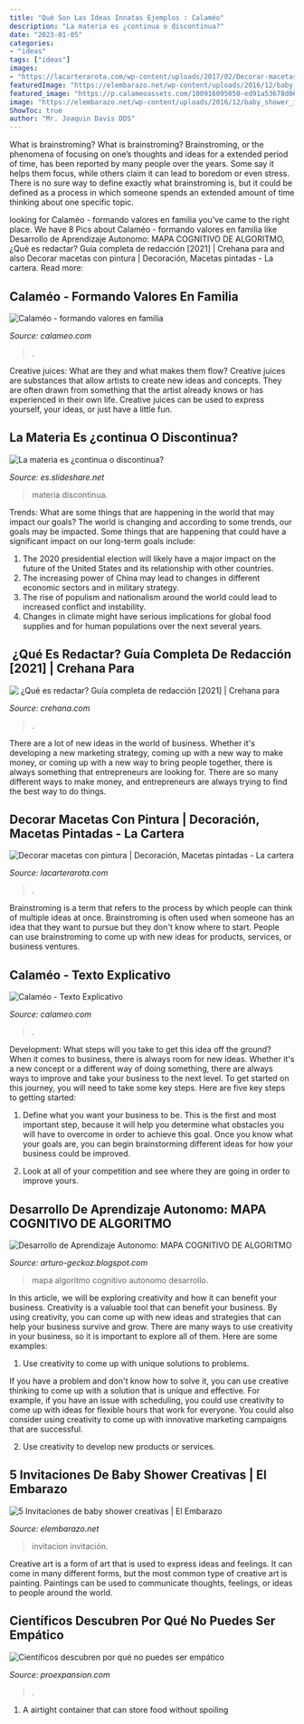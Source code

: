 ```yaml
---
title: "Qué Son Las Ideas Innatas Ejemplos : Calaméo"
description: "La materia es ¿continua o discontinua?"
date: "2023-01-05"
categories:
- "ideas"
tags: ["ideas"]
images:
- "https://lacarterarota.com/wp-content/uploads/2017/02/Decorar-macetas-14-e1486032871714.jpg"
featuredImage: "https://elembarazo.net/wp-content/uploads/2016/12/baby_shower_idea_invitacion_niña.jpg"
featured_image: "https://p.calameoassets.com/100916095050-ed91a53678d063640631e82b03b7e700/p1.jpg"
image: "https://elembarazo.net/wp-content/uploads/2016/12/baby_shower_idea_invitacion_niña.jpg"
ShowToc: true
author: "Mr. Joaquin Davis DDS"
---
```



What is brainstroming?
What is brainstroming? Brainstroming, or the phenomena of focusing on one’s thoughts and ideas for a extended period of time, has been reported by many people over the years. Some say it helps them focus, while others claim it can lead to boredom or even stress. There is no sure way to define exactly what brainstroming is, but it could be defined as a process in which someone spends an extended amount of time thinking about one specific topic.

	

		
looking for Calaméo - formando valores en familia you've came to the right place. We have 8 Pics about Calaméo - formando valores en familia like Desarrollo de Aprendizaje Autonomo: MAPA COGNITIVO DE ALGORITMO, ️ ¿Qué es redactar? Guía completa de redacción [2021] | Crehana para and also Decorar macetas con pintura | Decoración, Macetas pintadas - La cartera. Read more:
		
    
## Calaméo - Formando Valores En Familia

<img loading=lazy src="https://p.calameoassets.com/100916095050-ed91a53678d063640631e82b03b7e700/p1.jpg" onerror="this.onerror=null;this.src='https://tse2.mm.bing.net/th?id=OIP.8hKYSDFCJfZP1NezCdznywHaFj&amp;pid=15.1';" alt="Calaméo - formando valores en familia">

_Source: calameo.com_

>. 

	

Creative juices: What are they and what makes them flow?
Creative juices are substances that allow artists to create new ideas and concepts. They are often drawn from something that the artist already knows or has experienced in their own life. Creative juices can be used to express yourself, your ideas, or just have a little fun.

    
## La Materia Es ¿continua O Discontinua?

<img loading=lazy src="https://image.slidesharecdn.com/lamateriaescontinuaodiscontinua-120604204343-phpapp01/95/la-materia-es-continua-o-discontinua-3-728.jpg?cb=1338842759" onerror="this.onerror=null;this.src='https://tse3.mm.bing.net/th?id=OIP.OpAJyre6Nod5-EhK2uiqkgHaFj&amp;pid=15.1';" alt="La materia es ¿continua o discontinua?">

_Source: es.slideshare.net_

>materia discontinua. 

	

Trends: What are some things that are happening in the world that may impact our goals?
The world is changing and according to some trends, our goals may be impacted. Some things that are happening that could have a significant impact on our long-term goals include:
1. The 2020 presidential election will likely have a major impact on the future of the United States and its relationship with other countries.
2. The increasing power of China may lead to changes in different economic sectors and in military strategy.
3. The rise of populism and nationalism around the world could lead to increased conflict and instability.
4. Changes in climate might have serious implications for global food supplies and for human populations over the next several years.

    
## ️ ¿Qué Es Redactar? Guía Completa De Redacción [2021] | Crehana Para

<img loading=lazy src="https://crehana-blog.imgix.net/media/filer_public/c7/78/c778b4fa-9302-4a81-b90f-273dedae865a/redaccion-juridica.jpg?auto=format&amp;q=50" onerror="this.onerror=null;this.src='https://tse4.mm.bing.net/th?id=OIP.PSXSP8yS9Fo9UTHkG0x_GAHaEK&amp;pid=15.1';" alt="️ ¿Qué es redactar? Guía completa de redacción [2021] | Crehana para">

_Source: crehana.com_

>. 

	

There are a lot of new ideas in the world of business. Whether it's developing a new marketing strategy, coming up with a new way to make money, or coming up with a new way to bring people together, there is always something that entrepreneurs are looking for. There are so many different ways to make money, and entrepreneurs are always trying to find the best way to do things.

    
## Decorar Macetas Con Pintura | Decoración, Macetas Pintadas - La Cartera

<img loading=lazy src="https://lacarterarota.com/wp-content/uploads/2017/02/Decorar-macetas-14-e1486032871714.jpg" onerror="this.onerror=null;this.src='https://tse2.mm.bing.net/th?id=OIP.3iq4GBXCn7XrL-88NhXewAHaHa&amp;pid=15.1';" alt="Decorar macetas con pintura | Decoración, Macetas pintadas - La cartera">

_Source: lacarterarota.com_

>. 

	

Brainstroming is a term that refers to the process by which people can think of multiple ideas at once. Brainstroming is often used when someone has an idea that they want to pursue but they don't know where to start. People can use brainstroming to come up with new ideas for products, services, or business ventures.

    
## Calaméo - Texto Explicativo

<img loading=lazy src="http://p.calameoassets.com/140704034321-f6cbc2fd9a7f99f2c6fc4ad7af225bfc/p1.jpg" onerror="this.onerror=null;this.src='https://tse4.mm.bing.net/th?id=OIP.lbr9LhG1CExnf2X-05skOQHaFj&amp;pid=15.1';" alt="Calaméo - Texto Explicativo">

_Source: calameo.com_

>. 

	

Development: What steps will you take to get this idea off the ground?
When it comes to business, there is always room for new ideas. Whether it's a new concept or a different way of doing something, there are always ways to improve and take your business to the next level. To get started on this journey, you will need to take some key steps. Here are five key steps to getting started:
1. Define what you want your business to be. This is the first and most important step, because it will help you determine what obstacles you will have to overcome in order to achieve this goal. Once you know what your goals are, you can begin brainstorming different ideas for how your business could be improved.

2. Look at all of your competition and see where they are going in order to improve yours.

    
## Desarrollo De Aprendizaje Autonomo: MAPA COGNITIVO DE ALGORITMO

<img loading=lazy src="https://2.bp.blogspot.com/-ENaClpWjCOE/TsHyBJDYkxI/AAAAAAAAADc/d0Z5EU82F8Q/s1600/Imagen12.png" onerror="this.onerror=null;this.src='https://tse4.mm.bing.net/th?id=OIP.1SUjKstCDn4eUpiOXu40rwHaFF&amp;pid=15.1';" alt="Desarrollo de Aprendizaje Autonomo: MAPA COGNITIVO DE ALGORITMO">

_Source: arturo-geckoz.blogspot.com_

>mapa algoritmo cognitivo autonomo desarrollo. 

	

In this article, we will be exploring creativity and how it can benefit your business.
Creativity is a valuable tool that can benefit your business. By using creativity, you can come up with new ideas and strategies that can help your business survive and grow. There are many ways to use creativity in your business, so it is important to explore all of them. Here are some examples:
1. Use creativity to come up with unique solutions to problems.

If you have a problem and don't know how to solve it, you can use creative thinking to come up with a solution that is unique and effective. For example, if you have an issue with scheduling, you could use creativity to come up with ideas for flexible hours that work for everyone. You could also consider using creativity to come up with innovative marketing campaigns that are successful.

2. Use creativity to develop new products or services.

    
## 5 Invitaciones De Baby Shower Creativas | El Embarazo

<img loading=lazy src="https://elembarazo.net/wp-content/uploads/2016/12/baby_shower_idea_invitacion_niña.jpg" onerror="this.onerror=null;this.src='https://tse4.mm.bing.net/th?id=OIP.eCRLW2rFwrv1qe0rE3LragHaLG&amp;pid=15.1';" alt="5 Invitaciones de baby shower creativas | El Embarazo">

_Source: elembarazo.net_

>invitacion invitación. 

	

Creative art is a form of art that is used to express ideas and feelings. It can come in many different forms, but the most common type of creative art is painting. Paintings can be used to communicate thoughts, feelings, or ideas to people around the world.

    
## Científicos Descubren Por Qué No Puedes Ser Empático

<img loading=lazy src="http://proexpansion.com/uploads/article/image/344/empathy.jpg" onerror="this.onerror=null;this.src='https://tse1.mm.bing.net/th?id=OIP.k83ccn0UAZVDAgFgCvbOpgHaEV&amp;pid=15.1';" alt="Científicos descubren por qué no puedes ser empático">

_Source: proexpansion.com_

>. 

	

1. A airtight container that can store food without spoiling 

